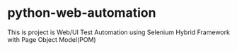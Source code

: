 # python-web-automation
This is project is Web/UI Test Automation using Selenium Hybrid Framework with Page Object Model(POM)
